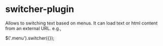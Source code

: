 # switcher-plugin
 Allows to switching text based on menus.
 It can load text or html content from an external URL. e.g.,
 
 $('.menu').switcher({});

